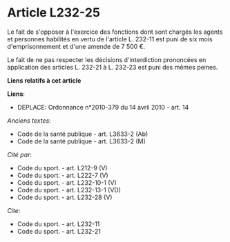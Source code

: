 # Article L232-25

Le fait de s'opposer à l'exercice des fonctions dont sont chargés les agents et personnes habilités en vertu de l'article L.
232-11 est puni de six mois d'emprisonnement et d'une amende de 7 500 €. 

Le fait de ne pas respecter les décisions d'interdiction prononcées en application des articles L. 232-21 à L. 232-23 est
puni des mêmes peines.

**Liens relatifs à cet article**

**Liens**:

  - DEPLACE: Ordonnance n°2010-379 du 14 avril 2010 - art. 14

_Anciens textes_:

  - Code de la santé publique - art. L3633-2 (Ab)
  - Code de la santé publique - art. L3633-2 (M)

_Cité par_:

  - Code du sport. - art. L212-9 (V)
  - Code du sport. - art. L222-7 (V)
  - Code du sport. - art. L232-10-1 (V)
  - Code du sport. - art. L232-13-1 (VD)
  - Code du sport. - art. L232-28 (V)

_Cite_:

  - Code du sport. - art. L232-11
  - Code du sport. - art. L232-21

